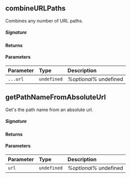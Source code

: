 ## combineURLPaths

Combines any number of URL paths.

##### Signature

#### Returns

#### Parameters


| Parameter	   | Type    | Description |
|:-------------|:---------------|:------------|
| `...url `    | `undefined` | _%optional%_ undefined |


## getPathNameFromAbsoluteUrl

Get's the path name from an absolute url. 


##### Signature

#### Returns

#### Parameters


| Parameter	   | Type    | Description |
|:-------------|:---------------|:------------|
| `url `    | `undefined` | _%optional%_ undefined |

